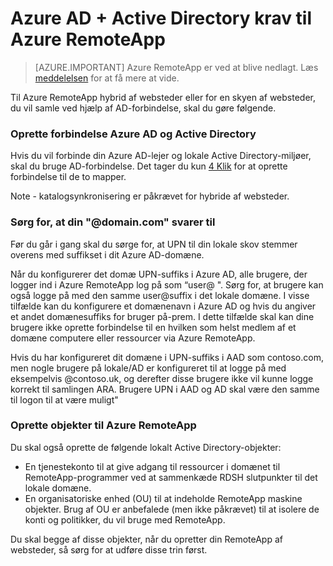 
<properties 
    pageTitle="Azure AD + Active Directory krav til Azure RemoteApp | Microsoft Azure" 
    description="Lær, hvordan du konfigurerer Active Directory til at arbejde med Azure RemoteApp." 
    services="remoteapp" 
    documentationCenter="" 
    authors="lizap" 
    manager="mbaldwin" />

<tags 
    ms.service="remoteapp" 
    ms.workload="compute" 
    ms.tgt_pltfrm="na" 
    ms.devlang="na" 
    ms.topic="article" 
    ms.date="08/15/2016" 
    ms.author="elizapo" />



# <a name="azure-ad--active-directory-requirements-for-azure-remoteapp"></a>Azure AD + Active Directory krav til Azure RemoteApp

> [AZURE.IMPORTANT]
> Azure RemoteApp er ved at blive nedlagt. Læs [meddelelsen](https://go.microsoft.com/fwlink/?linkid=821148) for at få mere at vide.


Til Azure RemoteApp hybrid af websteder eller for en skyen af websteder, du vil samle ved hjælp af AD-forbindelse, skal du gøre følgende.

### <a name="connect-azure-ad-and-active-directory"></a>Oprette forbindelse Azure AD og Active Directory

Hvis du vil forbinde din Azure AD-lejer og lokale Active Directory-miljøer, skal du bruge AD-forbindelse. Det tager du kun [4 Klik](https://blogs.technet.microsoft.com/enterprisemobility/2014/08/04/connecting-ad-and-azure-ad-only-4-clicks-with-azure-ad-connect/) for at oprette forbindelse til de to mapper.

Note - katalogsynkronisering er påkrævet for hybride af websteder.

### <a name="make-sure-your-domaincom-match"></a>Sørg for, at din "@domain.com" svarer til
Før du går i gang skal du sørge for, at UPN til din lokale skov stemmer overens med suffikset i dit Azure AD-domæne. 

Når du konfigurerer det domæ UPN-suffiks i Azure AD, alle brugere, der logger ind i Azure RemoteApp log på som “user@ <the suffix you set up>". Sørg for, at brugere kan også logge på med den samme user@suffix i det lokale domæne. I visse tilfælde kan du konfigurere et domænenavn i Azure AD og hvis du angiver et andet domænesuffiks for bruger på-prem. I dette tilfælde skal kan dine brugere ikke oprette forbindelse til en hvilken som helst medlem af et domæne computere eller ressourcer via Azure RemoteApp.

Hvis du har konfigureret dit domæne i UPN-suffiks i AAD som contoso.com, men nogle brugere på lokale/AD er konfigureret til at logge på med eksempelvis @contoso.uk, og derefter disse brugere ikke vil kunne logge korrekt til samlingen ARA. Brugere UPN i AAD og AD skal være den samme til logon til at være muligt"

### <a name="create-objects-for-azure-remoteapp"></a>Oprette objekter til Azure RemoteApp
Du skal også oprette de følgende lokalt Active Directory-objekter:

- En tjenestekonto til at give adgang til ressourcer i domænet til RemoteApp-programmer ved at sammenkæde RDSH slutpunkter til det lokale domæne.
- En organisatoriske enhed (OU) til at indeholde RemoteApp maskine objekter. Brug af OU er anbefalede (men ikke påkrævet) til at isolere de konti og politikker, du vil bruge med RemoteApp.

Du skal begge af disse objekter, når du opretter din RemoteApp af websteder, så sørg for at udføre disse trin først.